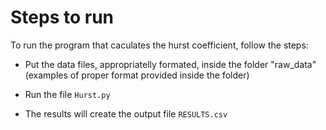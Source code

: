# Steps to run

To run the program that caculates the hurst coefficient, follow the steps:

- Put the data files, appropriatelly formated, inside the folder "raw_data" (examples of proper format provided inside the folder)

- Run the file `Hurst.py`

- The results will create the output file `RESULTS.csv`
